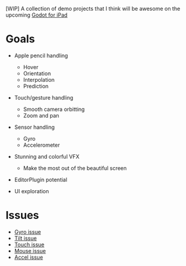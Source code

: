 [WIP]
A collection of demo projects that I think will be awesome on the upcoming [Godot for iPad](https://blog.la-terminal.net/godot-on-ipad-summer-update/)

# Goals
* Apple pencil handling
  * Hover
  * Orientation
  * Interpolation
  * Prediction

* Touch/gesture handling
  * Smooth camera orbitting
  * Zoom and pan

* Sensor handling
  * Gyro
  * Accelerometer

* Stunning and colorful VFX
  * Make the most out of the beautiful screen
* EditorPlugin potential
* UI exploration

# Issues
* [Gyro issue](https://github.com/godotengine/godot/issues/90901)
* [Tilt issue](https://github.com/godotengine/godot/issues/85990)
* [Touch issue](https://github.com/godotengine/godot/issues/90614)
* [Mouse issue](https://github.com/godotengine/godot/issues/92255)
* [Accel issue](https://github.com/godotengine/godot-docs/issues/9275)
